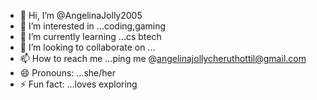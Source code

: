 - 👋 Hi, I’m @AngelinaJolly2005
- 👀 I’m interested in ...coding,gaming
- 🌱 I’m currently learning ...cs btech
- 💞️ I’m looking to collaborate on ...
- 📫 How to reach me ...ping me @angelinajollycheruthottil@gmail.com
- 😄 Pronouns: ...she/her
- ⚡ Fun fact: ...loves exploring

<!---
AngelinaJolly2005/AngelinaJolly2005 is a ✨ special ✨ repository because its `README.md` (this file) appears on your GitHub profile.
You can click the Preview link to take a look at your changes.
--->
